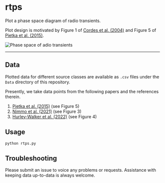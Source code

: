 # rtps
Plot a phase space diagram of radio transients. <br>

Plot design is motivated by Figure 1 of [Cordes et al. (2004)](https://ui.adsabs.harvard.edu/abs/2004NewAR..48.1459C/abstract) and Figure 5 of [Pietka et al. (2015)](https://ui.adsabs.harvard.edu/abs/2015MNRAS.446.3687P/abstract).

![Phase space of adio transients](https://github.com/akshaysuresh1/rtps/blob/main/images/rtps.png?raw=True)

---

## Data
Plotted data for different source classes are available as `.csv` files under the `Data` directory of this repository. <br>

Presently, we take data points from the following papers and the references therein.
1. [Pietka et al. (2015)](https://ui.adsabs.harvard.edu/abs/2015MNRAS.446.3687P/abstract) (see Figure 5)
2. [Nimmo et al. (2021)](https://ui.adsabs.harvard.edu/abs/2022NatAs...6..393N/abstract) (see  Figure 3)
3. [Hurley-Walker et al. (2022)](https://ui.adsabs.harvard.edu/abs/2022Natur.601..526H/abstract) (see Figure 4)

## Usage
```
python rtps.py
```

## Troubleshooting <a name="troubleshooting"></a>
Please submit an issue to voice any problems or requests. Assistance with keeping data up-to-data is always welcome.
